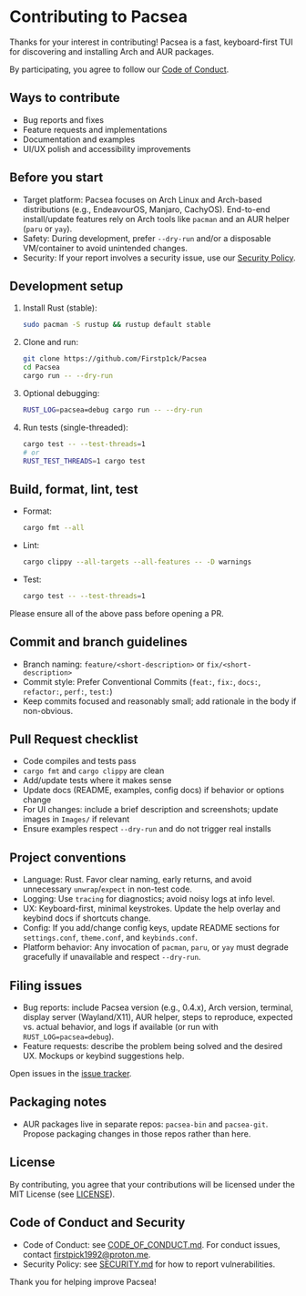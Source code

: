 # Contributing to Pacsea

Thanks for your interest in contributing! Pacsea is a fast, keyboard-first TUI for discovering and installing Arch and AUR packages.

By participating, you agree to follow our [Code of Conduct](CODE_OF_CONDUCT.md).

## Ways to contribute
- Bug reports and fixes
- Feature requests and implementations
- Documentation and examples
- UI/UX polish and accessibility improvements

## Before you start
- Target platform: Pacsea focuses on Arch Linux and Arch-based distributions (e.g., EndeavourOS, Manjaro, CachyOS). End-to-end install/update features rely on Arch tools like `pacman` and an AUR helper (`paru` or `yay`).
- Safety: During development, prefer `--dry-run` and/or a disposable VM/container to avoid unintended changes.
- Security: If your report involves a security issue, use our [Security Policy](SECURITY.md).

## Development setup
1. Install Rust (stable):
   ```bash
   sudo pacman -S rustup && rustup default stable
   ```
2. Clone and run:
   ```bash
   git clone https://github.com/Firstp1ck/Pacsea
   cd Pacsea
   cargo run -- --dry-run
   ```
3. Optional debugging:
   ```bash
   RUST_LOG=pacsea=debug cargo run -- --dry-run
   ```
4. Run tests (single-threaded):
   ```bash
   cargo test -- --test-threads=1
   # or
   RUST_TEST_THREADS=1 cargo test
   ```

## Build, format, lint, test
- Format:
  ```bash
  cargo fmt --all
  ```
- Lint:
  ```bash
  cargo clippy --all-targets --all-features -- -D warnings
  ```
- Test:
  ```bash
  cargo test -- --test-threads=1
  ```

Please ensure all of the above pass before opening a PR.

## Commit and branch guidelines
- Branch naming: `feature/<short-description>` or `fix/<short-description>`
- Commit style: Prefer Conventional Commits (`feat:`, `fix:`, `docs:`, `refactor:`, `perf:`, `test:`)
- Keep commits focused and reasonably small; add rationale in the body if non-obvious.

## Pull Request checklist
- Code compiles and tests pass
- `cargo fmt` and `cargo clippy` are clean
- Add/update tests where it makes sense
- Update docs (README, examples, config docs) if behavior or options change
- For UI changes: include a brief description and screenshots; update images in `Images/` if relevant
- Ensure examples respect `--dry-run` and do not trigger real installs

## Project conventions
- Language: Rust. Favor clear naming, early returns, and avoid unnecessary `unwrap`/`expect` in non-test code.
- Logging: Use `tracing` for diagnostics; avoid noisy logs at info level.
- UX: Keyboard-first, minimal keystrokes. Update the help overlay and keybind docs if shortcuts change.
- Config: If you add/change config keys, update README sections for `settings.conf`, `theme.conf`, and `keybinds.conf`.
- Platform behavior: Any invocation of `pacman`, `paru`, or `yay` must degrade gracefully if unavailable and respect `--dry-run`.

## Filing issues
- Bug reports: include Pacsea version (e.g., 0.4.x), Arch version, terminal, display server (Wayland/X11), AUR helper, steps to reproduce, expected vs. actual behavior, and logs if available (or run with `RUST_LOG=pacsea=debug`).
- Feature requests: describe the problem being solved and the desired UX. Mockups or keybind suggestions help.

Open issues in the [issue tracker](https://github.com/Firstp1ck/Pacsea/issues).

## Packaging notes
- AUR packages live in separate repos: `pacsea-bin` and `pacsea-git`. Propose packaging changes in those repos rather than here.

## License
By contributing, you agree that your contributions will be licensed under the MIT License (see [LICENSE](LICENSE)).

## Code of Conduct and Security
- Code of Conduct: see [CODE_OF_CONDUCT.md](CODE_OF_CONDUCT.md). For conduct issues, contact firstpick1992@proton.me.
- Security Policy: see [SECURITY.md](SECURITY.md) for how to report vulnerabilities.

Thank you for helping improve Pacsea!
